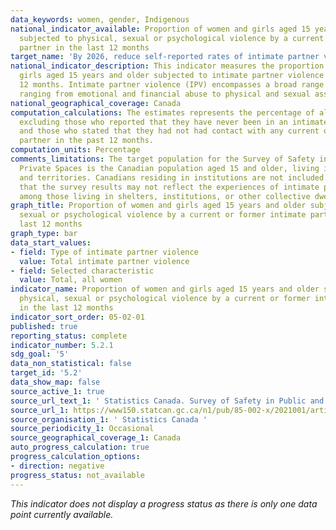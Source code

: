 ```yaml
---
data_keywords: women, gender, Indigenous
national_indicator_available: Proportion of women and girls aged 15 years and older
  subjected to physical, sexual or psychological violence by a current or former intimate
  partner in the last 12 months
target_name: 'By 2026, reduce self-reported rates of intimate partner violence by up to 5%, compared to 2018'
national_indicator_description: This indicator measures the proportion of women and
  girls aged 15 years and older subjected to intimate partner violence in the last
  12 months. Intimate partner violence (IPV) encompasses a broad range of behaviours,
  ranging from emotional and financial abuse to physical and sexual assault.
national_geographical_coverage: Canada
computation_calculations: The estimates represents the percentage of all respondents,
  excluding those who reported that they have never been in an intimate partner relationship
  and those who stated that they had not had contact with any current or former intimate
  partner in the past 12 months.
computation_units: Percentage
comments_limitations: The target population for the Survey of Safety in Public and
  Private Spaces is the Canadian population aged 15 and older, living in the provinces
  and territories. Canadians residing in institutions are not included. This means
  that the survey results may not reflect the experiences of intimate partner violence
  among those living in shelters, institutions, or other collective dwellings.
graph_title: Proportion of women and girls aged 15 years and older subjected to physical,
  sexual or psychological violence by a current or former intimate partner in the
  last 12 months
graph_type: bar
data_start_values:
- field: Type of intimate partner violence
  value: Total intimate partner violence
- field: Selected characteristic
  value: Total, all women
indicator_name: Proportion of women and girls aged 15 years and older subjected to
  physical, sexual or psychological violence by a current or former intimate partner
  in the last 12 months
indicator_sort_order: 05-02-01
published: true
reporting_status: complete
indicator_number: 5.2.1
sdg_goal: '5'
data_non_statistical: false
target_id: '5.2'
data_show_map: false
source_active_1: true
source_url_text_1: ' Statistics Canada. Survey of Safety in Public and Private Spaces'
source_url_1: https://www150.statcan.gc.ca/n1/pub/85-002-x/2021001/article/00003/tbl/tbl01a-eng.htm
source_organisation_1: ' Statistics Canada '
source_periodicity_1: Occasional
source_geographical_coverage_1: Canada
auto_progress_calculation: true
progress_calculation_options:
- direction: negative
progress_status: not_available
---
```

<i>This indicator does not display a progress status as there is only one data point currently available.</i>